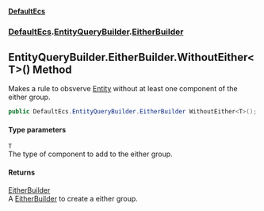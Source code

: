 #### [DefaultEcs](DefaultEcs.md 'DefaultEcs')
### [DefaultEcs](DefaultEcs.md#DefaultEcs 'DefaultEcs').[EntityQueryBuilder](EntityQueryBuilder.md 'DefaultEcs.EntityQueryBuilder').[EitherBuilder](EntityQueryBuilder_EitherBuilder.md 'DefaultEcs.EntityQueryBuilder.EitherBuilder')
## EntityQueryBuilder.EitherBuilder.WithoutEither&lt;T&gt;() Method
Makes a rule to obsverve [Entity](Entity.md 'DefaultEcs.Entity') without at least one component of the either group.  
```csharp
public DefaultEcs.EntityQueryBuilder.EitherBuilder WithoutEither<T>();
```
#### Type parameters
<a name='DefaultEcs_EntityQueryBuilder_EitherBuilder_WithoutEither_T_()_T'></a>
`T`  
The type of component to add to the either group.
  
#### Returns
[EitherBuilder](EntityQueryBuilder_EitherBuilder.md 'DefaultEcs.EntityQueryBuilder.EitherBuilder')  
A [EitherBuilder](EntityQueryBuilder_EitherBuilder.md 'DefaultEcs.EntityQueryBuilder.EitherBuilder') to create a either group.
